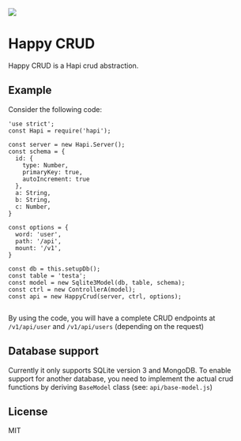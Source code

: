 <img src="https://cloud.githubusercontent.com/assets/2534060/14002981/0cfda8ce-f182-11e5-888f-31d76ebae7e3.png">

# Happy CRUD

Happy CRUD is a Hapi crud abstraction.

## Example
Consider the following code:

```
'use strict';
const Hapi = require('hapi');

const server = new Hapi.Server();
const schema = {
  id: {
    type: Number,
    primaryKey: true,
    autoIncrement: true
  },
  a: String,
  b: String,
  c: Number,
}

const options = {
  word: 'user',
  path: '/api',
  mount: '/v1',
}

const db = this.setupDb();
const table = 'testa';
const model = new Sqlite3Model(db, table, schema);
const ctrl = new ControllerA(model);
const api = new HappyCrud(server, ctrl, options);


```

By using the code, you will have a complete CRUD endpoints at `/v1/api/user` and `/v1/api/users` (depending on the request)

## Database support

Currently it only supports SQLite version 3 and MongoDB. To enable support for another database, you need to implement the actual crud functions by deriving `BaseModel` class (see: `api/base-model.js`)

## License

MIT
